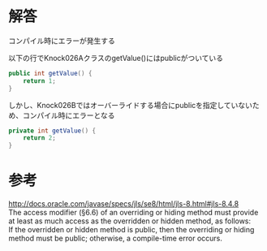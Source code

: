# 解答
コンパイル時にエラーが発生する

以下の行でKnock026AクラスのgetValue()にはpublicがついている
```java
public int getValue() {
    return 1;
}
```
しかし、Knock026Bではオーバーライドする場合にpublicを指定していないため、コンパイル時にエラーとなる
```java
private int getValue() {
    return 2;
}
```

# 参考
http://docs.oracle.com/javase/specs/jls/se8/html/jls-8.html#jls-8.4.8  
The access modifier (§6.6) of an overriding or hiding method must provide at least as much access as the overridden or hidden method, as follows:  
If the overridden or hidden method is public, then the overriding or hiding method must be public; otherwise, a compile-time error occurs.

